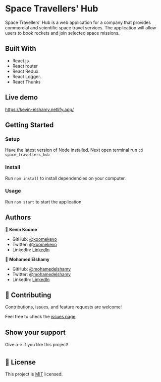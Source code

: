 # Space Travellers' Hub

 Space Travellers' Hub is a web application for a company that provides commercial and scientific space travel services. The application will allow users to book rockets and join selected space missions.

## Built With

- React.js
- React router
- React Redux.
- React Logger.
- React Thunks

## Live demo
https://kevin-elshamy.netlify.app/

## Getting Started

### Setup

Have the latest version of Node installed. 
Next open terminal run `cd space_travellers_hub`

### Install

Run `npm install` to install dependencies on your computer.

### Usage

Run `npm start` to start the application

## Authors

👤 **Kevin Koome**

- GitHub: [@koomekevo](https://github.com/koomekevo)
- Twitter: [@koomekevo](https://twitter.com/koomekevo)
- LinkedIn: [LinkedIn](https://ke.linkedin.com/in/kevin-koome-aab84186)

👤 **Mohamed Elshamy**

- GitHub: [@mohamedelshamy](https://github.com/mohamedelshamy55) 
- Twitter: [@mohamedelshamy](https://mobile.twitter.com/moelshamy55) 
- LinkedIn: [LinkedIn](https://www.linkedin.com/in/mohamedelshamy85/) 

## 🤝 Contributing

Contributions, issues, and feature requests are welcome!

Feel free to check the [issues page](../../issues/).

## Show your support

Give a ⭐️ if you like this project!

## 📝 License

This project is [MIT](./MIT.md) licensed.